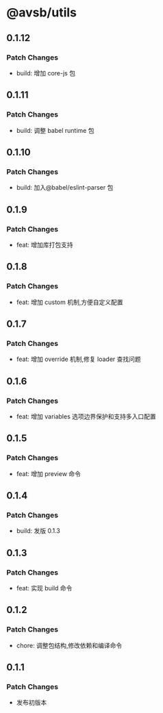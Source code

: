# @avsb/utils

## 0.1.12

### Patch Changes

- build: 增加 core-js 包

## 0.1.11

### Patch Changes

- build: 调整 babel runtime 包

## 0.1.10

### Patch Changes

- build: 加入@babel/eslint-parser 包

## 0.1.9

### Patch Changes

- feat: 增加库打包支持

## 0.1.8

### Patch Changes

- feat: 增加 custom 机制,方便自定义配置

## 0.1.7

### Patch Changes

- feat: 增加 override 机制,修复 loader 查找问题

## 0.1.6

### Patch Changes

- feat: 增加 variables 选项边界保护和支持多入口配置

## 0.1.5

### Patch Changes

- feat: 增加 preview 命令

## 0.1.4

### Patch Changes

- build: 发版 0.1.3

## 0.1.3

### Patch Changes

- feat: 实现 build 命令

## 0.1.2

### Patch Changes

- chore: 调整包结构,修改依赖和编译命令

## 0.1.1

### Patch Changes

- 发布初版本

